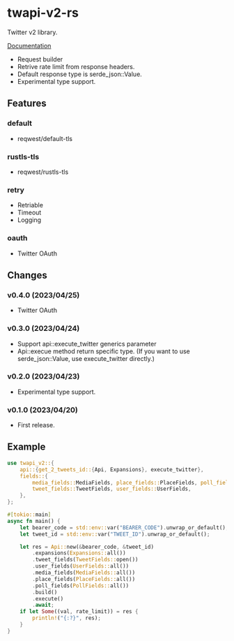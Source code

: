 # twapi-v2-rs

Twitter v2 library.

[Documentation](https://docs.rs/twapi-v2)

- Request builder
- Retrive rate limit from response headers.
- Default response type is serde_json::Value.
- Experimental type support.

## Features
### default
- reqwest/default-tls

### rustls-tls
- reqwest/rustls-tls

### retry
- Retriable
- Timeout
- Logging

### oauth
- Twitter OAuth

## Changes

### v0.4.0 (2023/04/25)
* Twitter OAuth

### v0.3.0 (2023/04/24)
* Support api::execute_twitter generics parameter
* Api::execue method return specific type. (If you want to use serde_json::Value, use execute_twitter directly.)

### v0.2.0 (2023/04/23)
* Experimental type support.

### v0.1.0 (2023/04/20)
* First release.

## Example
```rust
use twapi_v2::{
    api::{get_2_tweets_id::{Api, Expansions}, execute_twitter},
    fields::{
        media_fields::MediaFields, place_fields::PlaceFields, poll_fields::PollFields,
        tweet_fields::TweetFields, user_fields::UserFields,
    },
};

#[tokio::main]
async fn main() {
    let bearer_code = std::env::var("BEARER_CODE").unwrap_or_default();
    let tweet_id = std::env::var("TWEET_ID").unwrap_or_default();

    let res = Api::new(&bearer_code, &tweet_id)
        .expansions(Expansions::all())
        .tweet_fields(TweetFields::open())
        .user_fields(UserFields::all())
        .media_fields(MediaFields::all())
        .place_fields(PlaceFields::all())
        .poll_fields(PollFields::all())
        .build()
        .execute()
        .await;
    if let Some((val, rate_limit)) = res {
        println!("{:?}", res);
    }
}
```